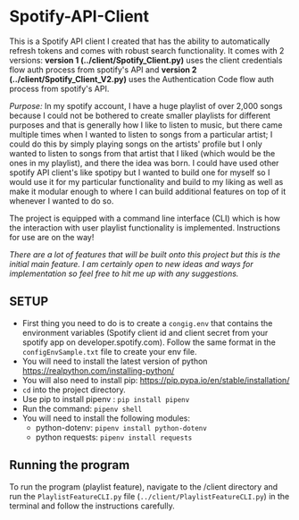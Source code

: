 # Spotify-API-Client
This is a Spotify API client I created that has the ability to automatically refresh tokens and comes with robust search functionality. It comes with 2 versions: **version 1 (../client/Spotify_Client.py)** uses the client credentials flow auth process from spotify's API and **version 2 (../client/Spotify_Client_V2.py)** uses the Authentication Code flow auth process from spotify's API.

*Purpose:* In my spotify account, I have a huge playlist of over 2,000 songs because I could not be bothered to create smaller playlists for different purposes and that is generally how I like to listen to music, but there came multiple times when I wanted to listen to songs from a particular artist; I could do this by simply playing songs on the artists' profile but I only wanted to listen to songs from that artist that I liked (which would be the ones in my playlist), and there the idea was born. I could have used other spotify API client's like spotipy but I wanted to build one for myself so I would use it for my particular functionality and build to my liking as well as make it modular enough to where I can build additional features on top of it whenever I wanted to do so.

The project is equipped with a command line interface (CLI) which is how the interaction with user playlist functionality is implemented.
Instructions for use are on the way!

*There are a lot of features that will be built onto this project but this is the initial main feature. I am certainly open to new ideas and ways for implementation so feel free to hit me up with any suggestions.*

## SETUP
* First thing you need to do is to create a `congig.env` that contains the environment variables (Spotify client id and client secret from your spotify app on developer.spotify.com). Follow the same format in the `configEnvSample.txt` file to create your env file.
* You will need to install the latest version of python https://realpython.com/installing-python/ 
* You will also need to install pip: https://pip.pypa.io/en/stable/installation/
* `cd` into the project directory.
* Use pip to install pipenv : `pip install pipenv`
* Run the command: `pipenv shell`
* You will need to install the following modules: 
  * python-dotenv: `pipenv install python-dotenv`
  * python requests: `pipenv install requests`

## Running the program
To run the program (playlist feature), navigate to the /client directory and run the `PlaylistFeatureCLI.py` file (`../client/PlaylistFeatureCLI.py`) in the terminal and follow the instructions carefully.

